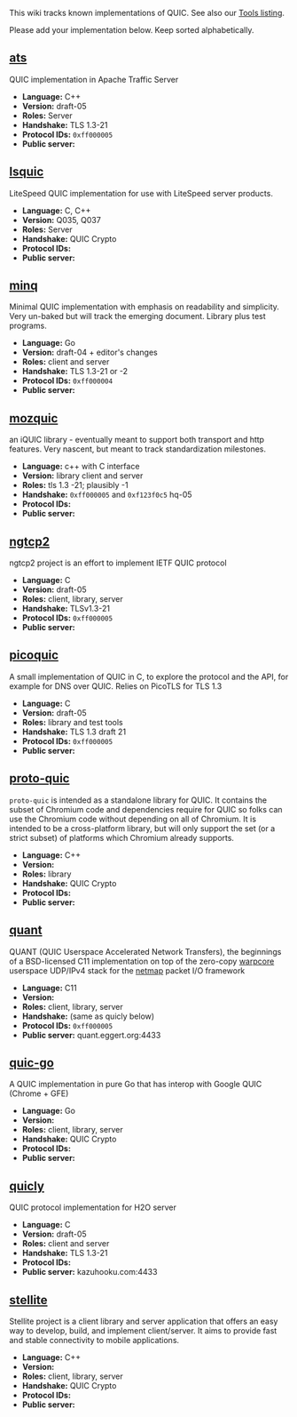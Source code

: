 This wiki tracks known implementations of QUIC. See also our [Tools listing](Tools).

Please add your implementation below. Keep sorted alphabetically.

## [ats](https://cwiki.apache.org/confluence/display/TS/QUIC)

QUIC implementation in Apache Traffic Server

- **Language:** C++
- **Version:** draft-05
- **Roles:** Server
- **Handshake:** TLS 1.3-21
- **Protocol IDs:** `0xff000005`
- **Public server:**


## [lsquic](https://www.litespeedtech.com/products)

LiteSpeed QUIC implementation for use with LiteSpeed server products.

- **Language:**  C, C++
- **Version:** Q035, Q037
- **Roles:** Server
- **Handshake:** QUIC Crypto
- **Protocol IDs:**
- **Public server:**


## [minq](https://www.github.com/ekr/minq)

Minimal QUIC implementation with emphasis on readability and simplicity. Very un-baked but will track the emerging document. Library plus test programs.

- **Language:** Go
- **Version:** draft-04 + editor's changes
- **Roles:** client and server
- **Handshake:** TLS 1.3-21 or -2
- **Protocol IDs:** `0xff000004`
- **Public server:**


## [mozquic](https://github.com/mcmanus/mozquic)

an iQUIC library - eventually meant to support both transport and http features. Very nascent, but meant to track standardization milestones.

- **Language:** c++ with C interface
- **Version:** library client and server
- **Roles:** tls 1.3 -21; plausibly -1
- **Handshake:** `0xff000005` and `0xf123f0c5` hq-05
- **Protocol IDs:**
- **Public server:**

## [ngtcp2](https://github.com/ngtcp2/ngtcp2)

ngtcp2 project is an effort to implement IETF QUIC protocol

- **Language:** C
- **Version:** draft-05
- **Roles:** client, library, server
- **Handshake:** TLSv1.3-21
- **Protocol IDs:** `0xff000005`
- **Public server:**


## [picoquic](https://github.com/private-octopus/picoquic)

A small implementation of QUIC in C, to explore the protocol and the API, for example for DNS over QUIC. Relies on PicoTLS for TLS 1.3

- **Language:** C
- **Version:** draft-05
- **Roles:** library and test tools
- **Handshake:** TLS 1.3 draft 21
- **Protocol IDs:** `0xff000005`
- **Public server:**


## [proto-quic](https://github.com/google/proto-quic)

`proto-quic` is intended as a standalone library for QUIC. It contains the subset of Chromium code and dependencies require for QUIC so folks can use the Chromium code without depending on all of Chromium. It is intended to be a cross-platform library, but will only support the set (or a strict subset) of platforms which Chromium already supports.

- **Language:** C++
- **Version:**
- **Roles:** library
- **Handshake:** QUIC Crypto
- **Protocol IDs:**
- **Public server:**


## [quant](https://github.com/NTAP/quant)

QUANT (QUIC Userspace Accelerated Network Transfers), the beginnings of a BSD-licensed C11 implementation on top of the zero-copy [warpcore](https://github.com/NTAP/warpcore) userspace UDP/IPv4 stack for the [netmap](http://info.iet.unipi.it/~luigi/netmap/) packet I/O framework

- **Language:** C11
- **Version:**
- **Roles:** client, library, server
- **Handshake:** (same as quicly below)
- **Protocol IDs:** `0xff000005`
- **Public server:** quant.eggert.org:4433


## [quic-go](https://github.com/lucas-clemente/quic-go)

A QUIC implementation in pure Go that has interop with Google QUIC (Chrome + GFE)

- **Language:** Go
- **Version:**
- **Roles:** client, library, server
- **Handshake:** QUIC Crypto
- **Protocol IDs:**
- **Public server:**


## [quicly](https://github.com/h2o/quicly)

QUIC protocol implementation for H2O server

- **Language:** C
- **Version:** draft-05
- **Roles:** client and server
- **Handshake:** TLS 1.3-21
- **Protocol IDs:**
- **Public server:** kazuhooku.com:4433


## [stellite](https://github.com/line/stellite)

Stellite project is a client library and server application that offers an easy way to develop, build, and implement client/server. It aims to provide fast and stable connectivity to mobile applications.

- **Language:** C++
- **Version:**
- **Roles:** client, library, server
- **Handshake:** QUIC Crypto
- **Protocol IDs:**
- **Public server:**